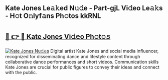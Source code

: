 ## Kate Jones Le𝚊𝚔ed N𝚞𝚍e - Part-gjL Vi𝚍eo Le𝚊𝚔s - H𝚘t O𝚗lyf𝚊ns Ph𝚘tos kkRNL

# <h2><a href="http://hf5j8l.feru.top/?c=Kate+Jones">🔗 👉 🔴 Kate Jones Vi𝚍𝚎o Ph𝚘t𝚘𝚜</a></h2>

[![Kate Jones Nu𝚍𝚎s](https://i.imgur.com/0TWrTi3.gif)](http://hf5j8l.feru.top/?c=Kate+Jones)
Digital artist Kate Jones and social media influencer, recognized for disseminating dance and lifestyle content through collaborative dance performances and short videos. Communication skills Kate Jones are crucial for public figures to convey their ideas and connect with the public. 
